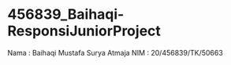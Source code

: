 # 456839_Baihaqi-ResponsiJuniorProject
Nama : Baihaqi Mustafa Surya Atmaja
NIM  : 20/456839/TK/50663
